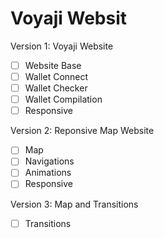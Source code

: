 # Voyaji Websit

Version 1: Voyaji Website
- [ ] Website Base
- [ ] Wallet Connect
- [ ] Wallet Checker
- [ ] Wallet Compilation
- [ ] Responsive

Version 2: Reponsive Map Website
- [ ] Map
- [ ] Navigations
- [ ] Animations
- [ ] Responsive

Version 3: Map and Transitions
- [ ] Transitions
